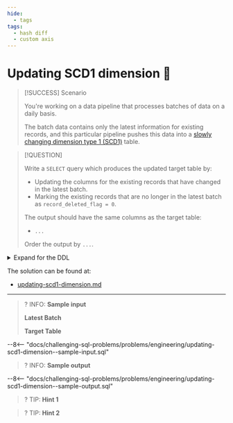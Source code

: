 ```yaml
---
hide:
  - tags
tags:
  - hash diff
  - custom axis
---
```


# Updating SCD1 dimension 🧬

> [!SUCCESS] Scenario
>
> You're working on a data pipeline that processes batches of data on a daily basis.
>
> The batch data contains only the latest information for existing records, and this particular pipeline pushes this data into a [slowly changing dimension type 1 (SCD1)](https://en.wikipedia.org/wiki/Slowly_changing_dimension#Type_1:_overwrite) table.

> [!QUESTION]
>
> Write a `SELECT` query which produces the updated target table by:
>
> - Updating the columns for the existing records that have changed in the latest batch.
> - Marking the existing records that are no longer in the latest batch as `record_deleted_flag = 0`.
>
> The output should have the same columns as the target table:
>
> - `...`
>
> Order the output by `...`.

<details>
<summary>Expand for the DDL</summary>
--8<-- "docs/challenging-sql-problems/problems/engineering/updating-scd1-dimension.sql"
</details>

The solution can be found at:

- [updating-scd1-dimension.md](../../solutions/engineering/updating-scd1-dimension.md)

---

<!-- prettier-ignore -->
>? INFO: **Sample input**
>
> **Latest Batch**
>
> **Target Table**
>
--8<-- "docs/challenging-sql-problems/problems/engineering/updating-scd1-dimension--sample-input.sql"

<!-- prettier-ignore -->
>? INFO: **Sample output**
>
--8<-- "docs/challenging-sql-problems/problems/engineering/updating-scd1-dimension--sample-output.sql"

<!-- prettier-ignore -->
>? TIP: **Hint 1**
>
>

<!-- prettier-ignore -->
>? TIP: **Hint 2**
>
>
